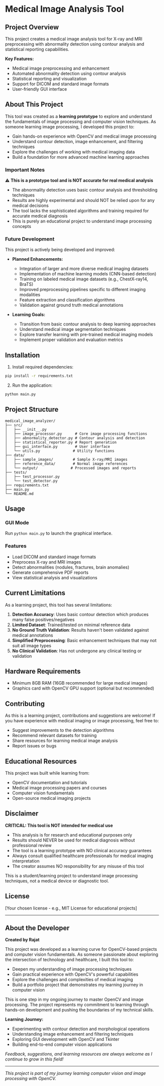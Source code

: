 # Medical Image Analysis Tool

## Project Overview

This project creates a medical image analysis tool for X-ray and MRI preprocessing with abnormality detection using contour analysis and statistical reporting capabilities.

**Key Features:**
- Medical image preprocessing and enhancement
- Automated abnormality detection using contour analysis
- Statistical reporting and visualization
- Support for DICOM and standard image formats
- User-friendly GUI interface

## About This Project

This tool was created as a **learning prototype** to explore and understand the fundamentals of image processing and computer vision techniques. As someone learning image processing, I developed this project to:

- Gain hands-on experience with OpenCV and medical image processing
- Understand contour detection, image enhancement, and filtering techniques
- Explore the challenges of working with medical imaging data
- Build a foundation for more advanced machine learning approaches

### Important Notes

⚠️ **This is a prototype tool and is NOT accurate for real medical analysis**

- The abnormality detection uses basic contour analysis and thresholding techniques
- Results are highly experimental and should NOT be relied upon for any medical decisions
- The tool lacks the sophisticated algorithms and training required for accurate medical diagnosis
- This is purely an educational project to understand image processing concepts

### Future Development

This project is actively being developed and improved:

- **Planned Enhancements:**
  - Integration of larger and more diverse medical imaging datasets
  - Implementation of machine learning models (CNN-based detection)
  - Training on labeled medical image datasets (e.g., ChestX-ray14, BraTS)
  - Improved preprocessing pipelines specific to different imaging modalities
  - Feature extraction and classification algorithms
  - Validation against ground truth medical annotations

- **Learning Goals:**
  - Transition from basic contour analysis to deep learning approaches
  - Understand medical image segmentation techniques
  - Explore transfer learning with pre-trained medical imaging models
  - Implement proper validation and evaluation metrics

## Installation

1. Install required dependencies:
```bash
pip install -r requirements.txt
```

2. Run the application:
```bash
python main.py
```

## Project Structure
```
medical_image_analyzer/
├── src/
│   ├── __init__.py
│   ├── image_processor.py      # Core image processing functions
│   ├── abnormality_detector.py # Contour analysis and detection
│   ├── statistical_reporter.py # Report generation
│   ├── gui_interface.py        # User interface
│   └── utils.py               # Utility functions
├── data/
│   ├── sample_images/         # Sample X-ray/MRI images
│   ├── reference_data/        # Normal image references
│   └── output/               # Processed images and reports
├── tests/
│   ├── test_processor.py
│   └── test_detector.py
├── requirements.txt
├── main.py
└── README.md
```

## Usage

### GUI Mode
Run `python main.py` to launch the graphical interface.

### Features
- Load DICOM and standard image formats
- Preprocess X-ray and MRI images
- Detect abnormalities (nodules, fractures, brain anomalies)
- Generate comprehensive PDF reports
- View statistical analysis and visualizations

## Current Limitations

As a learning project, this tool has several limitations:

1. **Detection Accuracy**: Uses basic contour detection which produces many false positives/negatives
2. **Limited Dataset**: Trained/tested on minimal reference data
3. **No Ground Truth Validation**: Results haven't been validated against medical annotations
4. **Simplified Preprocessing**: Basic enhancement techniques that may not suit all image types
5. **No Clinical Validation**: Has not undergone any clinical testing or validation

## Hardware Requirements
- Minimum 8GB RAM (16GB recommended for large medical images)
- Graphics card with OpenCV GPU support (optional but recommended)

## Contributing

As this is a learning project, contributions and suggestions are welcome! If you have experience with medical imaging or image processing, feel free to:
- Suggest improvements to the detection algorithms
- Recommend relevant datasets for training
- Share resources for learning medical image analysis
- Report issues or bugs

## Educational Resources

This project was built while learning from:
- OpenCV documentation and tutorials
- Medical image processing papers and courses
- Computer vision fundamentals
- Open-source medical imaging projects

## Disclaimer

**CRITICAL: This tool is NOT intended for medical use**

- This analysis is for research and educational purposes only
- Results should NEVER be used for medical diagnosis without professional review
- The tool is a learning prototype with NO clinical accuracy guarantees
- Always consult qualified healthcare professionals for medical imaging interpretation
- The creator assumes NO responsibility for any misuse of this tool

This is a student/learning project to understand image processing techniques, not a medical device or diagnostic tool.

## License

[Your chosen license - e.g., MIT License for educational projects]

---

## About the Developer

**Created by Rajat**

This project was developed as a learning curve for OpenCV-based projects and computer vision fundamentals. As someone passionate about exploring the intersection of technology and healthcare, I built this tool to:

- Deepen my understanding of image processing techniques
- Gain practical experience with OpenCV's powerful capabilities
- Explore the challenges and complexities of medical imaging
- Build a portfolio project that demonstrates my learning journey in computer vision

This is one step in my ongoing journey to master OpenCV and image processing. The project represents my commitment to learning through hands-on development and pushing the boundaries of my technical skills.

**Learning Journey:**
- Experimenting with contour detection and morphological operations
- Understanding image enhancement and filtering techniques
- Exploring GUI development with OpenCV and Tkinter
- Building end-to-end computer vision applications

*Feedback, suggestions, and learning resources are always welcome as I continue to grow in this field!*

---

*This project is part of my journey learning computer vision and image processing with OpenCV.*